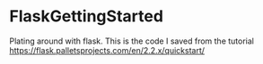 # FlaskGettingStarted
Plating around with flask. This is the code I saved from the tutorial https://flask.palletsprojects.com/en/2.2.x/quickstart/
